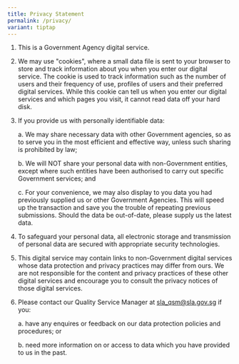```yaml
---
title: Privacy Statement
permalink: /privacy/
variant: tiptap
---
```

<ol data-tight="true" class="tight"><li><p>This is a Government Agency digital service.</p></li><li><p>We may use "cookies", where a small data file is sent to your browser to store and track information about you when you enter our digital service. The cookie is used to track information such as the number of users and their frequency of use, profiles of users and their preferred digital services. While this cookie can tell us when you enter our digital services and which pages you visit, it cannot read data off your hard disk.</p></li><li><p>If you provide us with personally identifiable data:</p><p>a. We may share necessary data with other Government agencies, so as to serve you in the most efficient and effective way, unless such sharing is prohibited by law;</p><p>b. We will NOT share your personal data with non-Government entities, except where such entities have been authorised to carry out specific Government services; and</p><p>c. For your convenience, we may also display to you data you had previously supplied us or other Government Agencies. This will speed up the transaction and save you the trouble of repeating previous submissions. Should the data be out-of-date, please supply us the latest data.</p></li><li><p>To safeguard your personal data, all electronic storage and transmission of personal data are secured with appropriate security technologies.</p></li><li><p>This digital service may contain links to non-Government digital services whose data protection and privacy practices may differ from ours. We are not responsible for the content and privacy practices of these other digital services and encourage you to consult the privacy notices of those digital services.</p></li><li><p>Please contact our Quality Service Manager at <a href="mailto:sla_qsm@sla.gov.sg" rel="noopener noreferrer nofollow" target="_blank">sla_qsm@sla.gov.sg</a> if you:</p><p>a. have any enquires or feedback on our data protection policies and procedures; or</p><p>b. need more information on or access to data which you have provided to us in the past.</p></li></ol><p></p>